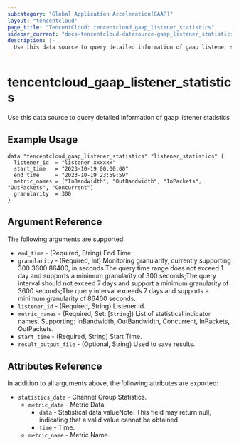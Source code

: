 ```yaml
---
subcategory: "Global Application Acceleration(GAAP)"
layout: "tencentcloud"
page_title: "TencentCloud: tencentcloud_gaap_listener_statistics"
sidebar_current: "docs-tencentcloud-datasource-gaap_listener_statistics"
description: |-
  Use this data source to query detailed information of gaap listener statistics
---
```


# tencentcloud_gaap_listener_statistics

Use this data source to query detailed information of gaap listener statistics

## Example Usage

```hcl
data "tencentcloud_gaap_listener_statistics" "listener_statistics" {
  listener_id  = "listener-xxxxxx"
  start_time   = "2023-10-19 00:00:00"
  end_time     = "2023-10-19 23:59:59"
  metric_names = ["InBandwidth", "OutBandwidth", "InPackets", "OutPackets", "Concurrent"]
  granularity  = 300
}
```

## Argument Reference

The following arguments are supported:

* `end_time` - (Required, String) End Time.
* `granularity` - (Required, Int) Monitoring granularity, currently supporting 300 3600 86400, in seconds.The query time range does not exceed 1 day and supports a minimum granularity of 300 seconds;The query interval should not exceed 7 days and support a minimum granularity of 3600 seconds;The query interval exceeds 7 days and supports a minimum granularity of 86400 seconds.
* `listener_id` - (Required, String) Listener Id.
* `metric_names` - (Required, Set: [`String`]) List of statistical indicator names. Supporting: InBandwidth, OutBandwidth, Concurrent, InPackets, OutPackets.
* `start_time` - (Required, String) Start Time.
* `result_output_file` - (Optional, String) Used to save results.

## Attributes Reference

In addition to all arguments above, the following attributes are exported:

* `statistics_data` - Channel Group Statistics.
  * `metric_data` - Metric Data.
    * `data` - Statistical data valueNote: This field may return null, indicating that a valid value cannot be obtained.
    * `time` - Time.
  * `metric_name` - Metric Name.




